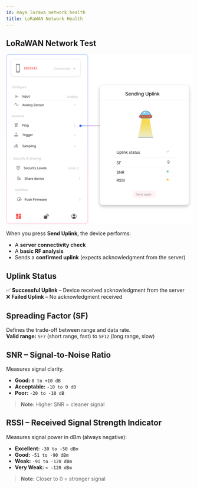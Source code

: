```yaml
---
id: maya_lorawa_network_health
title: LoRaWAN Network Health
---
```


## LoRaWAN Network Test

![title image](./assets/ping.svg)

When you press **Send Uplink**, the device performs:

- A **server connectivity check**
- A **basic RF analysis**
- Sends a **confirmed uplink** (expects acknowledgment from the server)

## Uplink Status

✅  **Successful Uplink** – Device received acknowledgment from the server  
❌  **Failed Uplink** – No acknowledgment received

## Spreading Factor (SF)

Defines the trade-off between range and data rate.  
**Valid range:** `SF7` (short range, fast) to `SF12` (long range, slow)

## SNR – Signal-to-Noise Ratio

Measures signal clarity.

- **Good:** `0 to +10 dB`  
- **Acceptable:** `-10 to 0 dB`  
- **Poor:** `-20 to -10 dB`

> **Note:** Higher SNR = cleaner signal

## RSSI – Received Signal Strength Indicator

Measures signal power in dBm (always negative):

- **Excellent:** `-30 to -50 dBm`  
- **Good:** `-51 to -90 dBm`  
- **Weak:** `-91 to -120 dBm`  
- **Very Weak:** `< -120 dBm`

> **Note:** Closer to 0 = stronger signal


